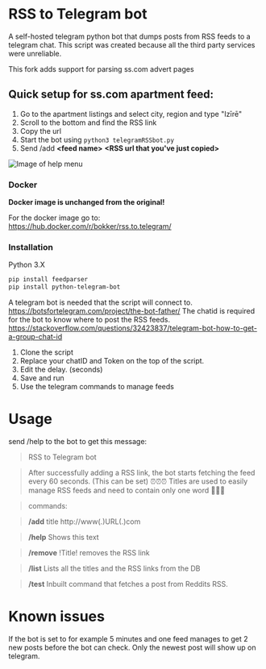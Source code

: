 

# RSS to Telegram bot
A self-hosted telegram python bot that dumps posts from RSS feeds to a telegram chat. This script was created because all the third party services were unreliable. 

This fork adds support for parsing ss.com advert pages

## Quick setup for ss.com apartment feed:
1. Go to the apartment listings and select city, region and type "Izīrē"
2. Scroll to the bottom and find the RSS link
3. Copy the url
4. Start the bot using `python3 telegramRSSbot.py`
5. Send /add **\<feed name\>** **\<RSS url that you've just copied\>**

![Image of help menu](https://bokker.github.io/telegram.png)

### Docker
**Docker image is unchanged from the original!**

For the docker image go to: https://hub.docker.com/r/bokker/rss.to.telegram/

### Installation
Python 3.X
```sh 
pip install feedparser
pip install python-telegram-bot
```

A telegram bot is needed that the script will connect to. https://botsfortelegram.com/project/the-bot-father/
The chatid is required for the bot to know where to post the RSS feeds. https://stackoverflow.com/questions/32423837/telegram-bot-how-to-get-a-group-chat-id

1. Clone the script
2. Replace your chatID and Token on the top of the script.
3. Edit the delay. (seconds)
4. Save and run
5. Use the telegram commands to manage feeds 

# Usage
send /help to the bot to get this message: 

>RSS to Telegram bot

>After successfully adding a RSS link, the bot starts fetching the feed every 60 seconds. (This can be set) ⏰⏰⏰
>Titles are used to easily manage RSS feeds and need to contain only one word 📝📝📝

>commands:

>**/add** title http://www(.)URL(.)com

>**/help** Shows this text 

>**/remove** !Title! removes the RSS link

>**/list** Lists all the titles and the RSS links from the DB

>**/test** Inbuilt command that fetches a post from Reddits RSS.


# Known issues
 If the bot is set to for example 5 minutes and one feed manages to get 2 new posts before the bot can check. Only the newest post will show up on telegram.

